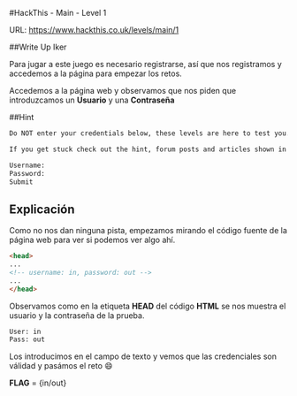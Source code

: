 #HackThis - Main -  Level 1

URL:      https://www.hackthis.co.uk/levels/main/1

##Write Up Iker

Para jugar a este juego es necesario registrarse, así que nos registramos y accedemos a la página para empezar los retos.

Accedemos a la página web y observamos que nos piden que introduzcamos un **Usuario** y una **Contraseña**  

##Hint

```html
Do NOT enter your credentials below, these levels are here to test you. Find the correct details and proceed to the next level.

If you get stuck check out the hint, forum posts and articles shown in the help section on the left.
```
```html
Username: 
Password:
Submit
```

## Explicación

Como no nos dan ninguna pista, empezamos mirando el código fuente de la página web para ver si podemos ver algo ahí.

```html
<head>
...
<!-- username: in, password: out -->
...
</head>
```

Observamos como en la etiqueta **HEAD** del código **HTML** se nos muestra el usuario y la contraseña de la prueba.

```html
User: in
Pass: out
```

Los introducimos en el campo de texto y vemos que las credenciales son válidad y pasámos el reto :smile:

**FLAG** = {in/out}
